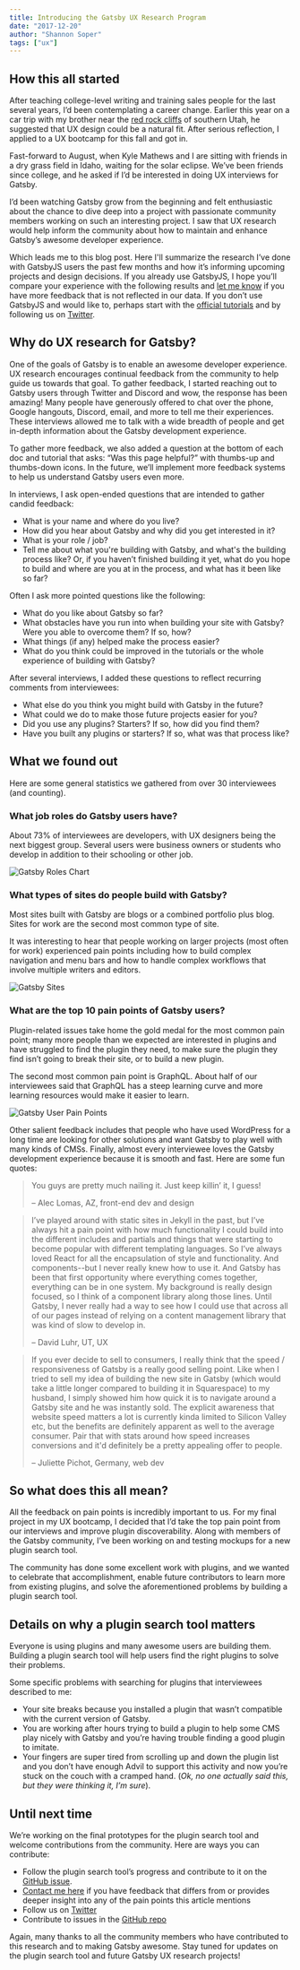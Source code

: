 ```yaml
---
title: Introducing the Gatsby UX Research Program
date: "2017-12-20"
author: "Shannon Soper"
tags: ["ux"]
---
```


## How this all started

After teaching college-level writing and training sales people for the last several years, I’d been contemplating a career change. Earlier this year on a car trip with my brother near the [red rock cliffs](https://utah.com/hiking/st-george) of southern Utah, he suggested that UX design could be a natural fit. After serious reflection, I applied to a UX bootcamp for this fall and got in.

Fast-forward to August, when Kyle Mathews and I are sitting with friends in a dry grass field in Idaho, waiting for the solar eclipse. We’ve been friends since college, and he asked if I’d be interested in doing UX interviews for Gatsby.

I’d been watching Gatsby grow from the beginning and felt enthusiastic about the chance to dive deep into a project with passionate community members working on such an interesting project. I saw that UX research would help inform the community about how to maintain and enhance Gatsby’s awesome developer experience.

Which leads me to this blog post. Here I'll summarize the research I’ve done with GatsbyJS users the past few months and how it’s informing upcoming projects and design decisions. If you already use GatsbyJS, I hope you’ll compare your experience with the following results and [let me know](https://twitter.com/shannonb_ux/status/938551014956732418) if you have more feedback that is not reflected in our data. If you don’t use GatsbyJS and would like to, perhaps start with the [official tutorials](/tutorial/) and by following us on [Twitter](https://twitter.com/gatsbyjs).

## Why do UX research for Gatsby?

One of the goals of Gatsby is to enable an awesome developer experience. UX research encourages continual feedback from the community to help guide us towards that goal. To gather feedback, I started reaching out to Gatsby users through Twitter and Discord and wow, the response has been amazing! Many people have generously offered to chat over the phone, Google hangouts, Discord, email, and more to tell me their experiences. These interviews allowed me to talk with a wide breadth of people and get in-depth information about the Gatsby development experience.

To gather more feedback, we also added a question at the bottom of each doc and tutorial that asks: “Was this page helpful?” with thumbs-up and thumbs-down icons. In the future, we’ll implement more feedback systems to help us understand Gatsby users even more.

In interviews, I ask open-ended questions that are intended to gather candid feedback:

- What is your name and where do you live?
- How did you hear about Gatsby and why did you get interested in it?
- What is your role / job?
- Tell me about what you're building with Gatsby, and what's the building process like? Or, if you haven’t finished building it yet, what do you hope to build and where are you at in the process, and what has it been like so far?

Often I ask more pointed questions like the following:

- What do you like about Gatsby so far?
- What obstacles have you run into when building your site with Gatsby? Were you able to overcome them? If so, how?
- What things (if any) helped make the process easier?
- What do you think could be improved in the tutorials or the whole experience of building with Gatsby?

After several interviews, I added these questions to reflect recurring comments from interviewees:

- What else do you think you might build with Gatsby in the future?
- What could we do to make those future projects easier for you?
- Did you use any plugins? Starters? If so, how did you find them?
- Have you built any plugins or starters? If so, what was that process like?

## What we found out

Here are some general statistics we gathered from over 30 interviewees (and counting).

### What job roles do Gatsby users have?

About 73% of interviewees are developers, with UX designers being the next biggest group. Several users were business owners or students who develop in addition to their schooling or other job.

![Gatsby Roles Chart](roles.png)

### What types of sites do people build with Gatsby?

Most sites built with Gatsby are blogs or a combined portfolio plus blog. Sites for work are the second most common type of site.

It was interesting to hear that people working on larger projects (most often for work) experienced pain points including how to build complex navigation and menu bars and how to handle complex workflows that involve multiple writers and editors.

![Gatsby Sites](sites.png)

### What are the top 10 pain points of Gatsby users?

Plugin-related issues take home the gold medal for the most common pain point; many more people than we expected are interested in plugins and have struggled to find the plugin they need, to make sure the plugin they find isn’t going to break their site, or to build a new plugin.

The second most common pain point is GraphQL. About half of our interviewees said that GraphQL has a steep learning curve and more learning resources would make it easier to learn.

![Gatsby User Pain Points](pain-points.png)

Other salient feedback includes that people who have used WordPress for a long time are looking for other solutions and want Gatsby to play well with many kinds of CMSs. Finally, almost every interviewee loves the Gatsby development experience because it is smooth and fast. Here are some fun quotes:

> You guys are pretty much nailing it. Just keep killin’ it, I guess!
>
> – Alec Lomas, AZ, front-end dev and design

> I’ve played around with static sites in Jekyll in the past, but I’ve always hit a pain point with how much functionality I could build into the different includes and partials and things that were starting to become popular with different templating languages. So I’ve always loved React for all the encapsulation of style and functionality. And components--but I never really knew how to use it. And Gatsby has been that first opportunity where everything comes together, everything can be in one system. My background is really design focused, so I think of a component library along those lines. Until Gatsby, I never really had a way to see how I could use that across all of our pages instead of relying on a content management library that was kind of slow to develop in.
>
> – David Luhr, UT, UX

> If you ever decide to sell to consumers, I really think that the speed / responsiveness of Gatsby is a really good selling point. Like when I tried to sell my idea of building the new site in Gatsby (which would take a little longer compared to building it in Squarespace) to my husband, I simply showed him how quick it is to navigate around a Gatsby site and he was instantly sold. The explicit awareness that website speed matters a lot is currently kinda limited to Silicon Valley etc, but the benefits are definitely apparent as well to the average consumer. Pair that with stats around how speed increases conversions and it'd definitely be a pretty appealing offer to people.
>
> – Juliette Pichot, Germany, web dev

## So what does this all mean?

All the feedback on pain points is incredibly important to us. For my final project in my UX bootcamp, I decided that I’d take the top pain point from our interviews and improve plugin discoverability. Along with members of the Gatsby community, I’ve been working on and testing mockups for a new plugin search tool.

The community has done some excellent work with plugins, and we wanted to celebrate that accomplishment, enable future contributors to learn more from existing plugins, and solve the aforementioned problems by building a plugin search tool.

## Details on why a plugin search tool matters

Everyone is using plugins and many awesome users are building them. Building a plugin search tool will help users find the right plugins to solve their problems.

Some specific problems with searching for plugins that interviewees described to me:

- Your site breaks because you installed a plugin that wasn’t compatible with the current version of Gatsby.
- You are working after hours trying to build a plugin to help some CMS play nicely with Gatsby and you’re having trouble finding a good plugin to imitate.
- Your fingers are super tired from scrolling up and down the plugin list and you don’t have enough Advil to support this activity and now you’re stuck on the couch with a cramped hand. (_Ok, no one actually said this, but they were thinking it, I’m sure_).

## Until next time

We’re working on the final prototypes for the plugin search tool and welcome contributions from the community. Here are ways you can contribute:

- Follow the plugin search tool’s progress and contribute to it on the [GitHub issue](https://github.com/gatsbyjs/gatsby/issues/3003).
- [Contact me here](https://twitter.com/shannonb_ux/status/938551014956732418) if you have feedback that differs from or provides deeper insight into any of the pain points this article mentions
- Follow us on [Twitter](https://twitter.com/gatsbyjs)
- Contribute to issues in the [GitHub repo](https://github.com/gatsbyjs/gatsby/issues)

Again, many thanks to all the community members who have contributed to this research and to making Gatsby awesome. Stay tuned for updates on the plugin search tool and future Gatsby UX research projects!
